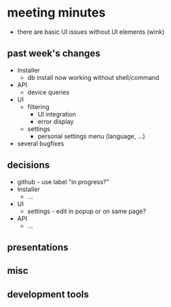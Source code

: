 # meeting minutes

- there are basic UI issues without UI elements (wink)

## past week's changes
- Installer
  - db install now working without shell/command
- API
  - device queries
- UI 
  - filtering
    - UI integration
    - error display
  - settings
    - personal settings menu (language, ...)
- several bugfixes
## decisions
- github - use label "in progress?"
- Installer
  - ...
- UI
  - settings - edit in popup or on same page?
- API
  - ...

## presentations

## misc

## development tools
